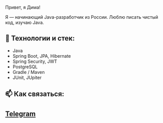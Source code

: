 Привет, я Дима!

Я — начинающий Java-разработчик из России. Люблю писать чистый код, изучаю Java.

## 🚀 Технологии и стек:
- Java
- Spring Boot, JPA, Hibernate
- Spring Security, JWT
- PostgreSQL
- Gradle / Maven
- JUnit, JUpiter

## 📫 Как связаться:
[Telegram](https://t.me/pinyaDmitry?start)  
---
